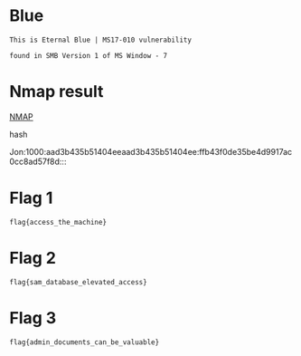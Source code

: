 # Blue

```
This is Eternal Blue | MS17-010 vulnerability 

found in SMB Version 1 of MS Window - 7
```

# Nmap result

[NMAP](nmap.txt)


hash

Jon:1000:aad3b435b51404eeaad3b435b51404ee:ffb43f0de35be4d9917ac0cc8ad57f8d:::

# Flag 1
```
flag{access_the_machine}
```

# Flag 2
```
flag{sam_database_elevated_access}
```

# Flag 3
```
flag{admin_documents_can_be_valuable}
```
